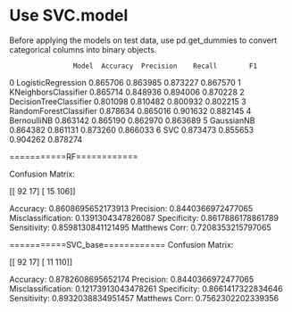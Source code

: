 # Use SVC.model

Before applying the models on test data, use pd.get_dummies to convert categorical columns into binary objects.


                    Model  Accuracy  Precision    Recall        F1
0      LogisticRegression  0.865706   0.863985  0.873227  0.867570
1    KNeighborsClassifier  0.865714   0.848936  0.894006  0.870228
2  DecisionTreeClassifier  0.801098   0.810482  0.800932  0.802215
3  RandomForestClassifier  0.878634   0.865016  0.901632  0.882145
4             BernoulliNB  0.863142   0.865190  0.862970  0.863689
5              GaussianNB  0.864382   0.861131  0.873260  0.866033
6                     SVC  0.873473   0.855653  0.904262  0.878274

===========RF============

Confusion Matrix:

 [[ 92  17]
 [ 15 106]]

Accuracy: 0.8608695652173913
Precision: 0.8440366972477065
Misclassification: 0.1391304347826087
Specificity: 0.8617886178861789
Sensitivity: 0.8598130841121495
Matthews Corr: 0.7208353215797065

===========SVC_base============
Confusion Matrix:

 [[ 92  17]
 [ 11 110]]

Accuracy: 0.8782608695652174
Precision: 0.8440366972477065
Misclassification: 0.12173913043478261
Specificity: 0.8661417322834646
Sensitivity: 0.8932038834951457
Matthews Corr: 0.7562302202339356
